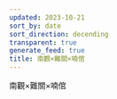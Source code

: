 ```yaml
---
updated: 2023-10-21
sort_by: date
sort_direction: decending
transparent: true
generate_feed: true
title: 南觀×難關×喃倌
---
```


南觀×難關×喃倌